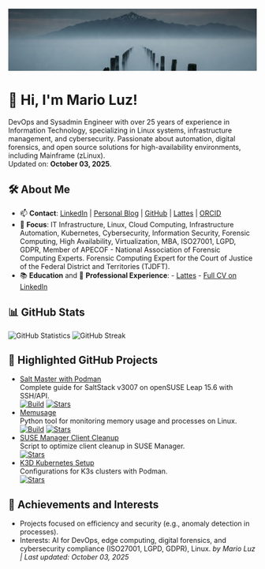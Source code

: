 ![Banner](banner.jpeg)

# 👋 Hi, I'm Mario Luz!

DevOps and Sysadmin Engineer with over 25 years of experience in Information Technology, specializing in Linux systems, infrastructure management, and cybersecurity. Passionate about automation, digital forensics, and open source solutions for high-availability environments, including Mainframe (zLinux).  
Updated on: **October 03, 2025**.

## 🛠️ About Me
- 📫 **Contact**: [LinkedIn](https://www.linkedin.com/in/mariosergiosl/) | [Personal Blog](https://nordico.club) | [GitHub](https://github.com/mariosergiosl) | [Lattes](https://lattes.cnpq.br/2504292559472109) | [ORCID](https://orcid.org/0009-0006-3750-1871)
- 🎯 **Focus**: IT Infrastructure, Linux, Cloud Computing, Infrastructure Automation, Kubernetes, Cybersecurity, Information Security, Forensic Computing, High Availability, Virtualization, MBA, ISO27001, LGPD, GDPR, Member of APECOF - National Association of Forensic Computing Experts. Forensic Computing Expert for the Court of Justice of the Federal District and Territories (TJDFT).
- 📚 **Education** and 💼 **Professional Experience**: - [Lattes](http://lattes.cnpq.br/2504292559472109) - [Full CV on LinkedIn](https://www.linkedin.com/in/mariosergiosl/)

## 📊 GitHub Stats
![GitHub Statistics](https://github-readme-stats.vercel.app/api?username=mariosergiosl&show_icons=true&theme=radical&hide_border=true) ![GitHub Streak](https://github-readme-streak-stats.herokuapp.com/?user=mariosergiosl&theme=radical)

## 🚀 Highlighted GitHub Projects
- [Salt Master with Podman](https://github.com/mariosergiosl/salt-master)  
  Complete guide for SaltStack v3007 on openSUSE Leap 15.6 with SSH/API.  
  [![Build](https://img.shields.io/github/actions/workflow/status/mariosergiosl/salt-master/ci.yml?label=Build)](https://github.com/mariosergiosl/salt-master/actions)
  [![Stars](https://img.shields.io/github/stars/mariosergiosl/susemanager-client-cleanup)](https://github.com/mariosergiosl/salt-master)
- [Memusage](https://github.com/mariosergiosl/memusage)  
  Python tool for monitoring memory usage and processes on Linux.  
  [![Build](https://img.shields.io/github/actions/workflow/status/mariosergiosl/memusage/ci.yml?label=Build)](https://github.com/mariosergiosl/memusage/actions)
  [![Stars](https://img.shields.io/github/stars/mariosergiosl/susemanager-client-cleanup)](https://github.com/mariosergiosl/memusage)
- [SUSE Manager Client Cleanup](https://github.com/mariosergiosl/susemanager-client-cleanup)  
  Script to optimize client cleanup in SUSE Manager.  
  [![Stars](https://img.shields.io/github/stars/mariosergiosl/susemanager-client-cleanup)](https://github.com/mariosergiosl/susemanager-client-cleanup)
- [K3D Kubernetes Setup](https://github.com/mariosergiosl/k3d)  
  Configurations for K3s clusters with Podman.  
  [![Stars](https://img.shields.io/github/stars/mariosergiosl/k3d)](https://github.com/mariosergiosl/k3d)

## 🌟 Achievements and Interests
- Projects focused on efficiency and security (e.g., anomaly detection in processes).
- Interests: AI for DevOps, edge computing, digital forensics, and cybersecurity compliance (ISO27001, LGPD, GDPR), Linux.
*by Mario Luz | Last updated: October 03, 2025*
